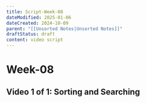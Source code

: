```yaml
---
title: Script-Week-08
dateModified: 2025-01-06
dateCreated: 2024-10-09
parent: "[[Unsorted Notes|Unsorted Notes]]"
draftStatus: draft
content: video script
---
```


# Week-08

## Video 1 of 1: Sorting and Searching
